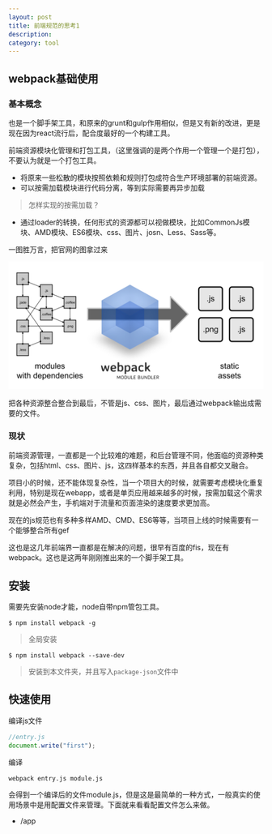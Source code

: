 ```yaml
---
layout: post
title: 前端规范的思考1
description: 
category: tool
---
```


## webpack基础使用

### 基本概念
也是一个脚手架工具，和原来的grunt和gulp作用相似，但是又有新的改进，更是现在因为react流行后，配合度最好的一个构建工具。

前端资源模块化管理和打包工具，（这里强调的是两个作用一个管理一个是打包），不要认为就是一个打包工具。

 - 将原来一些松散的模块按照依赖和规则打包成符合生产环境部署的前端资源。
 - 可以按需加载模块进行代码分离，等到实际需要再异步加载
 > 怎样实现的按需加载？
 - 通过loader的转换，任何形式的资源都可以视做模块，比如CommonJs模块、AMD模块、ES6模块、css、图片、josn、Less、Sass等。

一图胜万言，把官网的图拿过来

![webpack](https://raw.githubusercontent.com/juzipi/blog/gh-pages/_posts/tool/webpack.png)

把各种资源整合整合到最后，不管是js、css、图片，最后通过webpack输出成需要的文件。

### 现状

前端资源管理，一直都是一个比较难的难题，和后台管理不同，他面临的资源种类复杂，包括html、css、图片、js，这四样基本的东西，并且各自都交叉融合。

项目小的时候，还不能体现复杂性，当一个项目大的时候，就需要考虑模块化重复利用，特别是现在webapp，或者是单页应用越来越多的时候，按需加载这个需求就是必然会产生，手机端对于流量和页面渲染的速度要求更加高。

现在的js规范也有多种多样AMD、CMD、ES6等等，当项目上线的时候需要有一个能够整合所有gef

这也是这几年前端界一直都是在解决的问题，很早有百度的fis，现在有webpack。这也是这两年刚刚推出来的一个脚手架工具。

## 安装
需要先安装node才能，node自带npm管包工具。
	
	$ npm install webpack -g
> 全局安装

	$ npm install webpack --save-dev
> 安装到本文件夹，并且写入`package-json`文件中

## 快速使用
编译js文件

~~~javascript
//entry.js
document.write("first");
~~~
编译


	webpack entry.js module.js

	
会得到一个编译后的文件module.js，但是这是最简单的一种方式，一般真实的使用场景中是用配置文件来管理。下面就来看看配置文件怎么来做。

- /app
